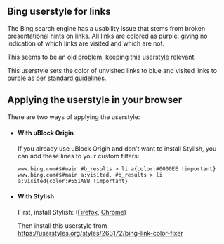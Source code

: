 ## Bing userstyle for links

The Bing search engine has a usability issue that stems from broken presentational hints on links. All links are colored as purple,
giving no indication of which links are visited and which are not.

This seems to be an [old problem](https://www.bing.com/search?q=bing+all+links+purple), keeping this userstyle relevant.

This userstyle sets the color of unvisited links to blue and visited links to purple as per [standard guidelines](https://html.spec.whatwg.org/multipage/rendering.html#phrasing-content-3).

## Applying the userstyle in your browser

There are two ways of applying the userstyle:

- #### With uBlock Origin

  If you already use uBlock Origin and don't want to install Stylish, you can add these lines to your custom filters:
  ```
  www.bing.com#$#main #b_results > li a{color:#0000EE !important}
  www.bing.com#$#main a:visited, #b_results > li a:visited{color:#551A8B !important}
  ```

- #### With Stylish

  First, install Stylish: ([Firefox](https://addons.mozilla.org/en-US/firefox/addon/stylish/), [Chrome](https://chrome.google.com/webstore/detail/stylish-custom-themes-for/fjnbnpbmkenffdnngjfgmeleoegfcffe))

  Then install this userstyle from https://userstyles.org/styles/263172/bing-link-color-fixer
